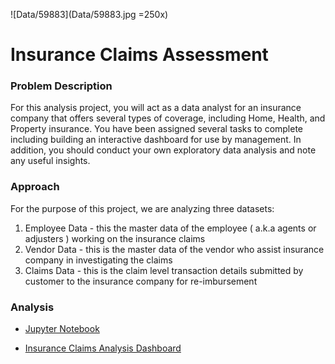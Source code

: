 ![Data/59883](Data/59883.jpg =250x)
# Insurance Claims Assessment

### Problem Description

For this analysis project, you will act as a data analyst for an insurance company that offers several types of coverage, including Home, Health, and Property insurance. You have been assigned several tasks to complete including building an interactive dashboard for use by management. In addition, you should conduct your own exploratory data analysis and note any useful insights.

### Approach

For the purpose of this project, we are analyzing three datasets:

1. Employee Data - this the master data of the employee ( a.k.a agents or adjusters ) working on the insurance claims
2. Vendor Data - this is the master data of the vendor who assist insurance company in investigating the claims
3. Claims Data - this is the claim level transaction details submitted by customer to the insurance company for re-imbursement

### Analysis

- [Jupyter Notebook](https://nbviewer.org/gist/robyndwhite/4bfca51d1166f986fd9ff8692f334fea)

- [Insurance Claims Analysis Dashboard](https://public.tableau.com/app/profile/robyn.white/viz/InsuranceClaimsAnalysis_16927356741930/Summary)

